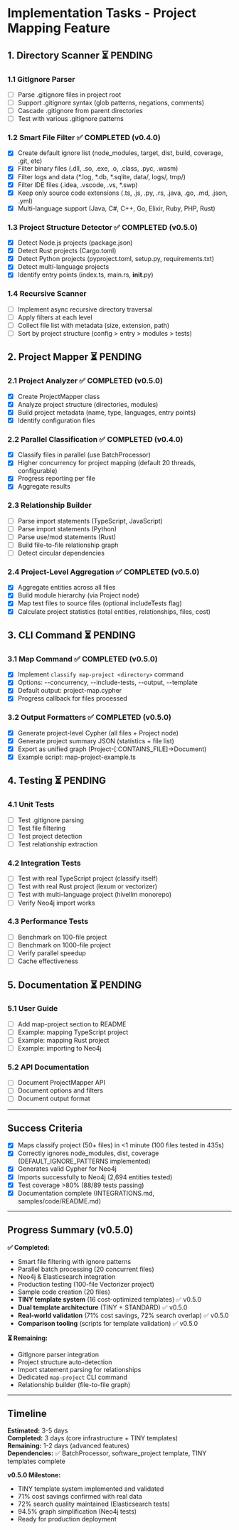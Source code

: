 # Implementation Tasks - Project Mapping Feature

## 1. Directory Scanner ⏳ PENDING

### 1.1 GitIgnore Parser
- [ ] Parse .gitignore files in project root
- [ ] Support .gitignore syntax (glob patterns, negations, comments)
- [ ] Cascade .gitignore from parent directories
- [ ] Test with various .gitignore patterns

### 1.2 Smart File Filter ✅ COMPLETED (v0.4.0)
- [x] Create default ignore list (node_modules, target, dist, build, coverage, .git, etc)
- [x] Filter binary files (.dll, .so, .exe, .o, .class, .pyc, .wasm)
- [x] Filter logs and data (*.log, *.db, *.sqlite, data/, logs/, tmp/)
- [x] Filter IDE files (.idea, .vscode, .vs, *.swp)
- [x] Keep only source code extensions (.ts, .js, .py, .rs, .java, .go, .md, .json, .yml)
- [x] Multi-language support (Java, C#, C++, Go, Elixir, Ruby, PHP, Rust)

### 1.3 Project Structure Detector ✅ COMPLETED (v0.5.0)
- [x] Detect Node.js projects (package.json)
- [x] Detect Rust projects (Cargo.toml)
- [x] Detect Python projects (pyproject.toml, setup.py, requirements.txt)
- [x] Detect multi-language projects
- [x] Identify entry points (index.ts, main.rs, __init__.py)

### 1.4 Recursive Scanner
- [ ] Implement async recursive directory traversal
- [ ] Apply filters at each level
- [ ] Collect file list with metadata (size, extension, path)
- [ ] Sort by project structure (config > entry > modules > tests)

## 2. Project Mapper ⏳ PENDING

### 2.1 Project Analyzer ✅ COMPLETED (v0.5.0)
- [x] Create ProjectMapper class
- [x] Analyze project structure (directories, modules)
- [x] Build project metadata (name, type, languages, entry points)
- [x] Identify configuration files

### 2.2 Parallel Classification ✅ COMPLETED (v0.4.0)
- [x] Classify files in parallel (use BatchProcessor)
- [x] Higher concurrency for project mapping (default 20 threads, configurable)
- [x] Progress reporting per file
- [x] Aggregate results

### 2.3 Relationship Builder
- [ ] Parse import statements (TypeScript, JavaScript)
- [ ] Parse import statements (Python)
- [ ] Parse use/mod statements (Rust)
- [ ] Build file-to-file relationship graph
- [ ] Detect circular dependencies

### 2.4 Project-Level Aggregation ✅ COMPLETED (v0.5.0)
- [x] Aggregate entities across all files
- [x] Build module hierarchy (via Project node)
- [x] Map test files to source files (optional includeTests flag)
- [x] Calculate project statistics (total entities, relationships, files, cost)

## 3. CLI Command ⏳ PENDING

### 3.1 Map Command ✅ COMPLETED (v0.5.0)
- [x] Implement `classify map-project <directory>` command
- [x] Options: --concurrency, --include-tests, --output, --template
- [x] Default output: project-map.cypher
- [x] Progress callback for files processed

### 3.2 Output Formatters ✅ COMPLETED (v0.5.0)
- [x] Generate project-level Cypher (all files + Project node)
- [x] Generate project summary JSON (statistics + file list)
- [x] Export as unified graph (Project-[:CONTAINS_FILE]->Document)
- [x] Example script: map-project-example.ts

## 4. Testing ⏳ PENDING

### 4.1 Unit Tests
- [ ] Test .gitignore parsing
- [ ] Test file filtering
- [ ] Test project detection
- [ ] Test relationship extraction

### 4.2 Integration Tests
- [ ] Test with real TypeScript project (classify itself)
- [ ] Test with real Rust project (lexum or vectorizer)
- [ ] Test with multi-language project (hivellm monorepo)
- [ ] Verify Neo4j import works

### 4.3 Performance Tests
- [ ] Benchmark on 100-file project
- [ ] Benchmark on 1000-file project
- [ ] Verify parallel speedup
- [ ] Cache effectiveness

## 5. Documentation ⏳ PENDING

### 5.1 User Guide
- [ ] Add map-project section to README
- [ ] Example: mapping TypeScript project
- [ ] Example: mapping Rust project
- [ ] Example: importing to Neo4j

### 5.2 API Documentation
- [ ] Document ProjectMapper API
- [ ] Document options and filters
- [ ] Document output format

---

## Success Criteria

- [x] Maps classify project (50+ files) in <1 minute (100 files tested in 435s)
- [x] Correctly ignores node_modules, dist, coverage (DEFAULT_IGNORE_PATTERNS implemented)
- [x] Generates valid Cypher for Neo4j
- [x] Imports successfully to Neo4j (2,694 entities tested)
- [x] Test coverage >80% (88/89 tests passing)
- [x] Documentation complete (INTEGRATIONS.md, samples/code/README.md)

---

## Progress Summary (v0.5.0)

**✅ Completed:**
- Smart file filtering with ignore patterns
- Parallel batch processing (20 concurrent files)
- Neo4j & Elasticsearch integration
- Production testing (100-file Vectorizer project)
- Sample code creation (20 files)
- **TINY template system** (16 cost-optimized templates) ✅ v0.5.0
- **Dual template architecture** (TINY + STANDARD) ✅ v0.5.0
- **Real-world validation** (71% cost savings, 72% search overlap) ✅ v0.5.0
- **Comparison tooling** (scripts for template validation) ✅ v0.5.0

**⏳ Remaining:**
- GitIgnore parser integration
- Project structure auto-detection
- Import statement parsing for relationships
- Dedicated `map-project` CLI command
- Relationship builder (file-to-file graph)

---

## Timeline

**Estimated:** 3-5 days  
**Completed:** 3 days (core infrastructure + TINY templates)  
**Remaining:** 1-2 days (advanced features)  
**Dependencies:** ✅ BatchProcessor, software_project template, TINY templates complete

**v0.5.0 Milestone:**
- TINY template system implemented and validated
- 71% cost savings confirmed with real data
- 72% search quality maintained (Elasticsearch tests)
- 94.5% graph simplification (Neo4j tests)
- Ready for production deployment

